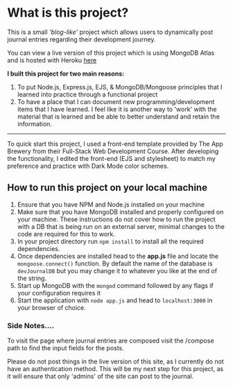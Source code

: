 # What is this project?

This is a small *'blog-like'* project which allows users to dynamically post journal entries regarding their development journey. 

You can view a live version of this project which is using MongoDB Atlas and is hosted with Heroku [here](https://kirill-dev-journal.herokuapp.com/)

**I built this project for two main reasons:** 
1. To put Node.js, Express.js, EJS, & MongoDB/Mongoose principles that I learned into practice through a functional project
2. To have a place that I can document new programming/development items that I have learned. I feel like it is another way to 'work' with the material that is learned and be able to better understand and retain the information.

---
To quick start this project, I used a front-end template provided by The App Brewery from their Full-Stack Web Development Course. After developing the functionality, I edited the front-end (EJS and stylesheet) to match my preference and practice with Dark Mode color schemes.

## How to run this project on your local machine

1. Ensure that you have NPM and Node.js installed on your machine
2. Make sure that you have MongoDB installed and properly configured on your machine. These instructions do not cover how to run the project with a DB that is being run on an external server, minimal changes to the code are required for this to work. 
3. In your project directory run `npm install` to install all the required dependencies.
4. Once dependencies are installed head to the **app.js** file and locate the `mongoose.connect()` function. By default the name of the database is `devJournalDB` but you may change it to whatever you like at the end of the string.
5. Start up MongoDB with the `mongod` command followed by any flags if your configuration requires it
6. Start the application with `node app.js` and head to `localhost:3000` in your browser of choice.


### Side Notes....

To visit the page where journal entries are composed visit the /compose path to find the input fields for the posts. 

Please do not post things in the live version of this site, as I currently do not have an authentication method. This will be my next step for this project, as it will ensure that only 'admins' of the site can post to the journal.